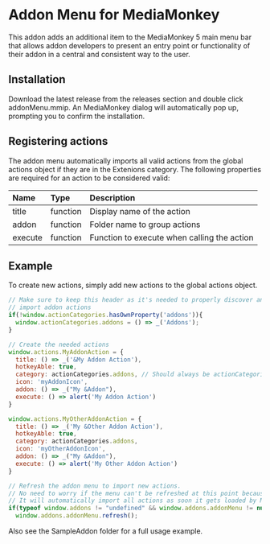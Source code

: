 # Addon Menu for MediaMonkey
This addon adds an additional item to the MediaMonkey 5 main menu bar that allows addon developers to present an entry point or functionality of their addon in a central and consistent way to the user.

## Installation
Download the latest release from the releases section and double click addonMenu.mmip. An MediaMonkey dialog will automatically pop up, prompting you to confirm the installation.

## Registering actions
The addon menu automatically imports all valid actions from the global actions object if they are in the Extenions category. The following properties are required for an action to be considered valid:

| Name          | Type       | Description  |
| :------------ |:---------- | :----------  |
| title         | function   | Display name of the action |
| addon     | function   | Folder name to group actions |
| execute       | function   | Function to execute when calling the action |

## Example
To create new actions, simply add new actions to the global actions object.

```javascript
// Make sure to keep this header as it's needed to properly discover and
// import addon actions
if(!window.actionCategories.hasOwnProperty('addons')){
  window.actionCategories.addons = () => _('Addons');
}

// Create the needed actions
window.actions.MyAddonAction = {
  title: () => _('&My Addon Action'),
  hotkeyAble: true,
  category: actionCategories.addons, // Should always be actionCategories.addons, otherwise the action won't be discovered by the addon menu
  icon: 'myAddonIcon',
  addon: () => _("My &Addon"),
  execute: () => alert('My Addon Action')
}

window.actions.MyOtherAddonAction = {
  title: () => _('My &Other Addon Action'),
  hotkeyAble: true,
  category: actionCategories.addons,
  icon: 'myOtherAddonIcon',
  addon: () => _("My &Addon"),
  execute: () => alert('My Other Addon Action')
}

// Refresh the addon menu to import new actions.
// No need to worry if the menu can't be refreshed at this point because it's not loaded yet.
// It will automatically import all actions as soon it gets loaded by MediaMonkey.
if(typeof window.addons != "undefined" && window.addons.addonMenu != null)
  window.addons.addonMenu.refresh();
```

Also see the SampleAddon folder for a full usage example.